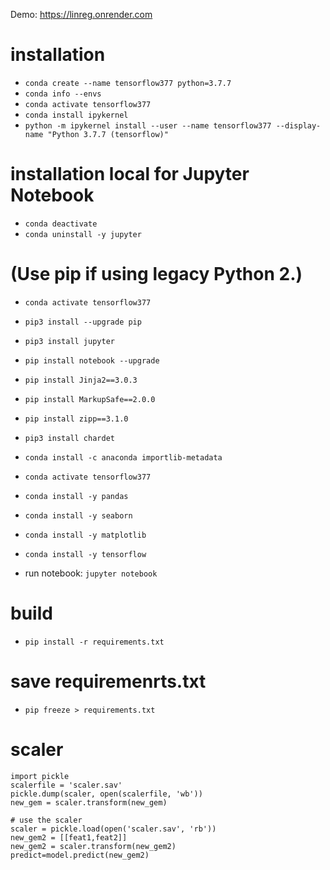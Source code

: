 Demo: https://linreg.onrender.com
# installation
- `conda create --name tensorflow377 python=3.7.7`
- `conda info --envs`
- `conda activate tensorflow377`
- `conda install ipykernel`
- `python -m ipykernel install --user --name tensorflow377 --display-name "Python 3.7.7 (tensorflow)"`
# installation local for Jupyter Notebook
- `conda deactivate`
- `conda uninstall -y jupyter`

 # (Use pip if using legacy Python 2.)
- `conda activate tensorflow377`
- `pip3 install --upgrade pip`
- `pip3 install jupyter`
- `pip install notebook --upgrade`
- `pip install Jinja2==3.0.3`
- `pip install MarkupSafe==2.0.0`
- `pip install zipp==3.1.0`
- `pip3 install chardet`
- `conda install -c anaconda importlib-metadata`


- `conda activate tensorflow377`
- `conda install -y pandas`
- `conda install -y seaborn`
- `conda install -y matplotlib`
- `conda install -y tensorflow`
- run notebook: `jupyter notebook`
# build 
- `pip install -r requirements.txt`

# save requiremenrts.txt
- `pip freeze > requirements.txt`
# scaler
```
import pickle
scalerfile = 'scaler.sav'
pickle.dump(scaler, open(scalerfile, 'wb'))
new_gem = scaler.transform(new_gem)

# use the scaler
scaler = pickle.load(open('scaler.sav', 'rb'))
new_gem2 = [[feat1,feat2]]
new_gem2 = scaler.transform(new_gem2)
predict=model.predict(new_gem2) 
```